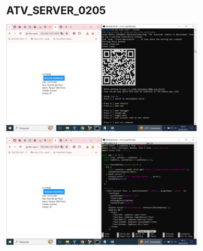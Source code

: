 # ATV_SERVER_0205

![img1](https://github.com/adriinocencio/ATV_SERVER_0205/blob/main/Captura%20de%20Tela%20(5).png?raw=true)

![img2](https://github.com/adriinocencio/ATV_SERVER_0205/blob/main/Captura%20de%20Tela%20(6).png?raw=true)

